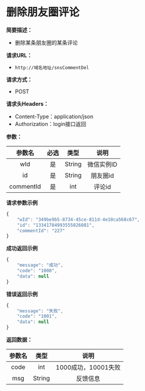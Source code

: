 # 删除朋友圈评论

**简要描述：**

* 删除某条朋友圈的某条评论

**请求URL：**

* `http://域名地址/snsCommentDel`

**请求方式：**

* POST 

**请求头Headers：**

* Content-Type：application/json
* Authorization：login接口返回

**参数：**

| 参数名 | 必选 | 类型 | 说明 |
| :---: | :---: | :---: | :---: |
| wId | 是 | String | 微信实例ID |
| id | 是 | String | 朋友圈id |
| commentId | 是 | int | 评论id |

**请求参数示例**

```javascript
{
    "wId": "349be9b5-8734-45ce-811d-4e10ca568c67",
    "id": "13341784993555026081",
    "commentId": "227"
}
```

**成功返回示例**

```javascript
{
    "message": "成功",
    "code": "1000",
    "data": null
}
```

**错误返回示例**

```javascript
{
    "message": "失败",
    "code": "1001",
    "data": null
}
```

**返回数据：**

| 参数名 | 类型 | 说明 |
| :---: | :---: | :---: |
| code | int | 1000成功，10001失败 |
| msg | String | 反馈信息 |

